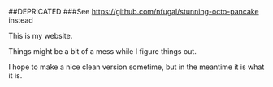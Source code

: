 ##DEPRICATED
###See https://github.com/nfugal/stunning-octo-pancake instead


This is my website.

Things might be a bit of a mess while I figure things out.

I hope to make a nice clean version sometime, but in the meantime it is what it is.
